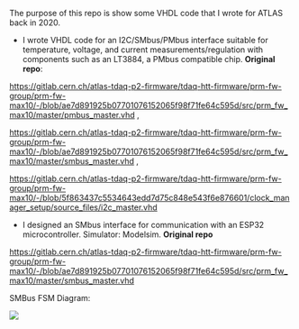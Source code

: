 The purpose of this repo is show some VHDL code that I wrote for ATLAS back in 2020.

 -  I wrote VHDL code for an I2C/SMbus/PMbus interface suitable for temperature, voltage, and current measurements/regulation with components such as an LT3884, a PMbus compatible chip. **Original repo**: 

https://gitlab.cern.ch/atlas-tdaq-p2-firmware/tdaq-htt-firmware/prm-fw-group/prm-fw-max10/-/blob/ae7d891925b07701076152065f98f71fe64c595d/src/prm_fw_max10/master/pmbus_master.vhd , 

https://gitlab.cern.ch/atlas-tdaq-p2-firmware/tdaq-htt-firmware/prm-fw-group/prm-fw-max10/-/blob/ae7d891925b07701076152065f98f71fe64c595d/src/prm_fw_max10/master/smbus_master.vhd , 

https://gitlab.cern.ch/atlas-tdaq-p2-firmware/tdaq-htt-firmware/prm-fw-group/prm-fw-max10/-/blob/5f863437c5534643edd7d75c848e543f6e876601/clock_manager_setup/source_files/i2c_master.vhd
 -  I designed an SMbus interface for communication with an ESP32 microcontroller. Simulator: Modelsim. **Original repo** 

https://gitlab.cern.ch/atlas-tdaq-p2-firmware/tdaq-htt-firmware/prm-fw-group/prm-fw-max10/-/blob/ae7d891925b07701076152065f98f71fe64c595d/src/prm_fw_max10/master/smbus_master.vhd

SMBus FSM Diagram:
 
[![](https://mermaid.ink/img/pako:eNqVVdtuozAQ_RXkl7ZS2sXmHqn70Kb3-z1qiCIvuG20ASJCNtsl-fcdG-wa2JfNQwRnPGfOmRmLEkVZzFAfvc2yVfRB88J4PAhTA34H29vbOaPx587Ozu7u92HJUrqpQkN4X2_hrfXhaFFAzliHza11zXAI74PRYvZrQuM4rw8NOJdZ_pgWkygtJKHJU8Nwn2cPdEwgRxVJ9BPXJEecBJeATFieZ3lNUydiqWNIynwlSxApemiVURJPFkyUb-RA9EVBRNIcj6IsSWgaS5-WijQAyL4Y5fLUMddot43a_OS3fT3ZVj5vpE9Sc9xwDqfjc-hoajWAW8a6Z6xMHzYRcRLrI8WqA0NslXxgBjg28pUBDowQTsXT2EizwoA1Sd9ZK8_USohuvNHZgrWwIl-y9cloxXehCpyIQXa6hG1JeitbYo2bMRB6UiG3guMfXcKdNgnkFAQQoaBCT3m-25bgqqncSQn2WI_V23paYXecxOtq8NoSPOnsDGRIU2c8229L8LUyZzomkHspy6lJ7jlJ0JUQtCUEUsI5SJCmzkUXOxcT6zfzvAEK6EGqcGueBwipO3QhSDu9xV_NfRwldFGwnFOMG-G65oXkehRcXmNnva-d9f9nZ9UQ1GL4aj8v4QqTcQNXu1yhl0JJ0HEVaLIvG6CAnjSrRN2A6v8JTl1BYUvhV7wI6cyD6PO4aoACetaKyO16hug1kNuK_FqQ4w451sivG6CAXjXyL7LXauL88QW-B9m8jqAeSlie0GkM35eSIyEqPljCQtSHx5i90eWsCFGYbuAoXRbZw2caob7odg8t5zEt2GBK33OaKHRO09csg3c-K_GK-iX6jfrEdvc8j9iO7VoWcW0_6KFP1HetPYcQJzCxTwjGxHM2PfRHMOA9HGDfgaO2bwaBa9qbv6uyC8Q?type=png)](https://mermaid.live/edit#pako:eNqVVdtuozAQ_RXkl7ZS2sXmHqn70Kb3-z1qiCIvuG20ASJCNtsl-fcdG-wa2JfNQwRnPGfOmRmLEkVZzFAfvc2yVfRB88J4PAhTA34H29vbOaPx587Ozu7u92HJUrqpQkN4X2_hrfXhaFFAzliHza11zXAI74PRYvZrQuM4rw8NOJdZ_pgWkygtJKHJU8Nwn2cPdEwgRxVJ9BPXJEecBJeATFieZ3lNUydiqWNIynwlSxApemiVURJPFkyUb-RA9EVBRNIcj6IsSWgaS5-WijQAyL4Y5fLUMddot43a_OS3fT3ZVj5vpE9Sc9xwDqfjc-hoajWAW8a6Z6xMHzYRcRLrI8WqA0NslXxgBjg28pUBDowQTsXT2EizwoA1Sd9ZK8_USohuvNHZgrWwIl-y9cloxXehCpyIQXa6hG1JeitbYo2bMRB6UiG3guMfXcKdNgnkFAQQoaBCT3m-25bgqqncSQn2WI_V23paYXecxOtq8NoSPOnsDGRIU2c8229L8LUyZzomkHspy6lJ7jlJ0JUQtCUEUsI5SJCmzkUXOxcT6zfzvAEK6EGqcGueBwipO3QhSDu9xV_NfRwldFGwnFOMG-G65oXkehRcXmNnva-d9f9nZ9UQ1GL4aj8v4QqTcQNXu1yhl0JJ0HEVaLIvG6CAnjSrRN2A6v8JTl1BYUvhV7wI6cyD6PO4aoACetaKyO16hug1kNuK_FqQ4w451sivG6CAXjXyL7LXauL88QW-B9m8jqAeSlie0GkM35eSIyEqPljCQtSHx5i90eWsCFGYbuAoXRbZw2caob7odg8t5zEt2GBK33OaKHRO09csg3c-K_GK-iX6jfrEdvc8j9iO7VoWcW0_6KFP1HetPYcQJzCxTwjGxHM2PfRHMOA9HGDfgaO2bwaBa9qbv6uyC8Q)
